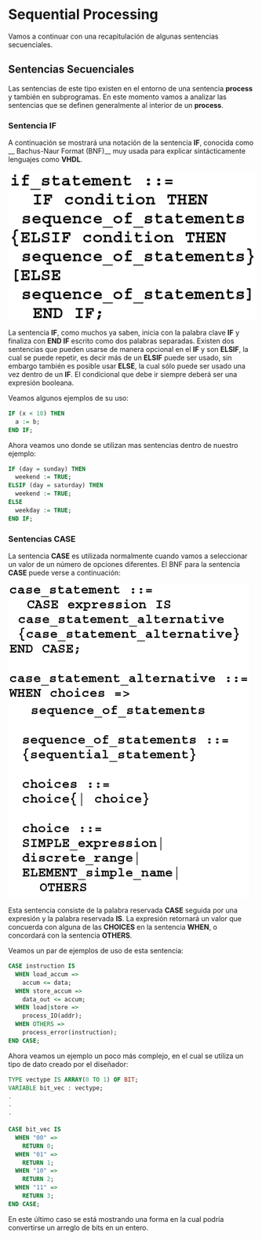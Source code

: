# Sequential Processing

Vamos a continuar con una recapitulación de algunas sentencias secuenciales.

## Sentencias Secuenciales

Las sentencias de este tipo existen en el entorno de una sentencia **process** y también en subprogramas. En este momento vamos a analizar las sentencias que se definen generalmente al interior de un **process**.

### Sentencia IF

A continuación se mostrará una notación de la sentencia **IF**, conocida como __ Bachus-Naur Format (BNF)__ muy usada para explicar sintácticamente lenguajes como __VHDL__.

![BNFNotationIF](./images/ifBNF.png)

La sentencia **IF**, como muchos ya saben, inicia con la palabra clave **IF** y finaliza con **END IF** escrito como dos palabras separadas. Existen dos sentencias que pueden usarse de manera opcional en el **IF** y son **ELSIF**, la cual se puede repetir, es decir más de un **ELSIF** puede ser usado, sin embargo también es posible usar **ELSE**, la cual sólo puede ser usado una vez dentro de un **IF**. El condicional que debe ir siempre deberá ser una expresión booleana. 

Veamos algunos ejemplos de su uso:

```vhdl
IF (x < 10) THEN
  a := b;
END IF;
```

Ahora veamos uno donde se utilizan mas sentencias dentro de nuestro ejemplo:

```vhdl
IF (day = sunday) THEN
  weekend := TRUE;
ELSIF (day = saturday) THEN
  weekend := TRUE;
ELSE
  weekday := TRUE;
END IF;
```

### Sentencias CASE

La sentencia __CASE__ es utilizada normalmente cuando vamos a seleccionar un valor de un número de opciones diferentes. El BNF para la sentencia __CASE__ puede verse a continuación:

![BNFNotationCASE](./images/caseBNF.png)

Esta sentencia consiste de la palabra reservada __CASE__ seguida por una expresión y la palabra reservada __IS__. La expresión retornará un valor que concuerda con alguna de las __CHOICES__ en la sentencia __WHEN__, o concordará con la sentencia __OTHERS__.

Veamos un par de ejemplos de uso de esta sentencia:

```vhdl
CASE instruction IS
  WHEN load_accum =>
    accum <= data;
  WHEN store_accum =>
    data_out <= accum;
  WHEN load|store =>
    process_IO(addr);
  WHEN OTHERS =>
    process_error(instruction);
END CASE;
```
Ahora veamos un ejemplo un poco más complejo, en el cual se utiliza un tipo de dato creado por el diseñador:

```vhdl
TYPE vectype IS ARRAY(0 TO 1) OF BIT;
VARIABLE bit_vec : vectype;
.
.
.

CASE bit_vec IS
  WHEN "00" =>
    RETURN 0;
  WHEN "01" =>
    RETURN 1;
  WHEN "10" =>
    RETURN 2;
  WHEN "11" =>
    RETURN 3;
END CASE;
```

En este último caso se está mostrando una forma en la cual podría convertirse un arreglo de bits en un entero.
